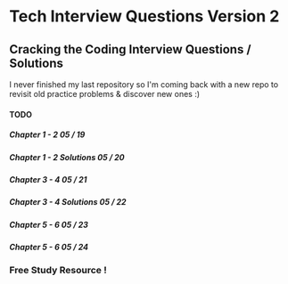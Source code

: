# Tech Interview Questions Version 2

## Cracking the Coding Interview Questions / Solutions

I never finished my last repository so I'm coming back with a new repo to revisit old practice problems & discover
new ones :)

#### TODO

##### Chapter 1 - 2 05 / 19

##### Chapter 1 - 2 Solutions 05 / 20

##### Chapter 3 - 4 05 / 21

##### Chapter 3 - 4 Solutions 05 / 22

##### Chapter 5 - 6 05 / 23

##### Chapter 5 - 6 05 / 24

### Free Study Resource !
